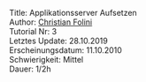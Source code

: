 Title: Applikationsserver Aufsetzen  
Author: <a href="mailto:christian.folini@netnea.com">Christian Folini</a>  
Tutorial Nr: 3  
Letztes Update: 28.10.2019  
Erscheinungsdatum: 11.10.2010  
Schwierigkeit: Mittel  
Dauer: 1/2h
